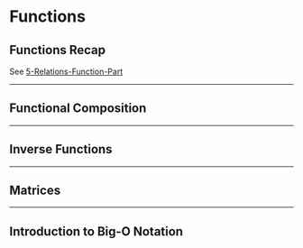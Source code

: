 # **Functions**
## **Functions Recap**
See [5-Relations-Function-Part](/5-Relations.md)
***
## **Functional Composition**

***
## **Inverse Functions**

***
## **Matrices**

***
## **Introduction to Big-O Notation**